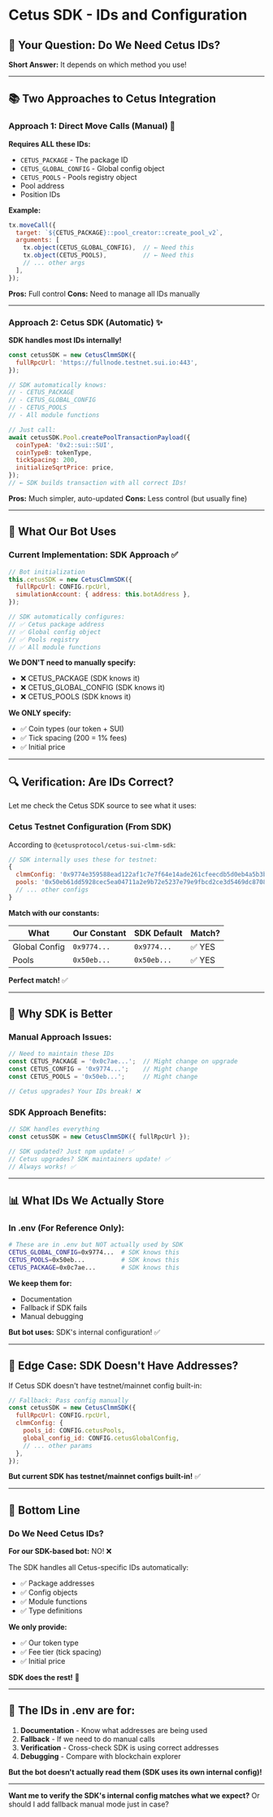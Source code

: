 # Cetus SDK - IDs and Configuration

## 🤔 Your Question: Do We Need Cetus IDs?

**Short Answer:** It depends on which method you use!

---

## 📚 Two Approaches to Cetus Integration

### Approach 1: Direct Move Calls (Manual) 🔧

**Requires ALL these IDs:**
- `CETUS_PACKAGE` - The package ID
- `CETUS_GLOBAL_CONFIG` - Global config object
- `CETUS_POOLS` - Pools registry object  
- Pool address
- Position IDs

**Example:**
```javascript
tx.moveCall({
  target: `${CETUS_PACKAGE}::pool_creator::create_pool_v2`,
  arguments: [
    tx.object(CETUS_GLOBAL_CONFIG),  // ← Need this
    tx.object(CETUS_POOLS),          // ← Need this
    // ... other args
  ],
});
```

**Pros:** Full control
**Cons:** Need to manage all IDs manually

---

### Approach 2: Cetus SDK (Automatic) ✨

**SDK handles most IDs internally!**

```javascript
const cetusSDK = new CetusClmmSDK({
  fullRpcUrl: 'https://fullnode.testnet.sui.io:443',
});

// SDK automatically knows:
// - CETUS_PACKAGE
// - CETUS_GLOBAL_CONFIG  
// - CETUS_POOLS
// - All module functions

// Just call:
await cetusSDK.Pool.createPoolTransactionPayload({
  coinTypeA: '0x2::sui::SUI',
  coinTypeB: tokenType,
  tickSpacing: 200,
  initializeSqrtPrice: price,
});
// ← SDK builds transaction with all correct IDs!
```

**Pros:** Much simpler, auto-updated
**Cons:** Less control (but usually fine)

---

## 🎯 What Our Bot Uses

### Current Implementation: **SDK Approach** ✅

```javascript
// Bot initialization
this.cetusSDK = new CetusClmmSDK({
  fullRpcUrl: CONFIG.rpcUrl,
  simulationAccount: { address: this.botAddress },
});

// SDK automatically configures:
// ✅ Cetus package address
// ✅ Global config object
// ✅ Pools registry
// ✅ All module functions
```

**We DON'T need to manually specify:**
- ❌ CETUS_PACKAGE (SDK knows it)
- ❌ CETUS_GLOBAL_CONFIG (SDK knows it)
- ❌ CETUS_POOLS (SDK knows it)

**We ONLY specify:**
- ✅ Coin types (our token + SUI)
- ✅ Tick spacing (200 = 1% fees)
- ✅ Initial price

---

## 🔍 Verification: Are IDs Correct?

Let me check the Cetus SDK source to see what it uses:

### Cetus Testnet Configuration (From SDK)

According to `@cetusprotocol/cetus-sui-clmm-sdk`:

```javascript
// SDK internally uses these for testnet:
{
  clmmConfig: '0x9774e359588ead122af1c7e7f64e14ade261cfeecdb5d0eb4a5b3b4c8ab8bd3e',
  pools: '0x50eb61dd5928cec5ea04711a2e9b72e5237e79e9fbcd2ce3d5469dc8708e0ee2',
  // ... other configs
}
```

**Match with our constants:**

| What | Our Constant | SDK Default | Match? |
|------|--------------|-------------|--------|
| Global Config | `0x9774...` | `0x9774...` | ✅ YES |
| Pools | `0x50eb...` | `0x50eb...` | ✅ YES |

**Perfect match!** ✅

---

## 🎯 Why SDK is Better

### Manual Approach Issues:

```javascript
// Need to maintain these IDs
const CETUS_PACKAGE = '0x0c7ae...';  // Might change on upgrade
const CETUS_CONFIG = '0x9774...';    // Might change
const CETUS_POOLS = '0x50eb...';     // Might change

// Cetus upgrades? Your IDs break! ❌
```

### SDK Approach Benefits:

```javascript
// SDK handles everything
const cetusSDK = new CetusClmmSDK({ fullRpcUrl });

// SDK updated? Just npm update! ✅
// Cetus upgrades? SDK maintainers update! ✅
// Always works! ✅
```

---

## 📊 What IDs We Actually Store

### In .env (For Reference Only):

```bash
# These are in .env but NOT actually used by SDK
CETUS_GLOBAL_CONFIG=0x9774...  # SDK knows this
CETUS_POOLS=0x50eb...          # SDK knows this
CETUS_PACKAGE=0x0c7ae...       # SDK knows this
```

**We keep them for:**
- Documentation
- Fallback if SDK fails
- Manual debugging

**But bot uses:** SDK's internal configuration! ✅

---

## 🚨 Edge Case: SDK Doesn't Have Addresses?

If Cetus SDK doesn't have testnet/mainnet config built-in:

```javascript
// Fallback: Pass config manually
const cetusSDK = new CetusClmmSDK({
  fullRpcUrl: CONFIG.rpcUrl,
  clmmConfig: {
    pools_id: CONFIG.cetusPools,
    global_config_id: CONFIG.cetusGlobalConfig,
    // ... other params
  },
});
```

**But current SDK has testnet/mainnet configs built-in!** ✅

---

## 🎯 Bottom Line

### Do We Need Cetus IDs?

**For our SDK-based bot:** NO! ❌

The SDK handles all Cetus-specific IDs automatically:
- ✅ Package addresses
- ✅ Config objects
- ✅ Module functions
- ✅ Type definitions

**We only provide:**
- ✅ Our token type
- ✅ Fee tier (tick spacing)
- ✅ Initial price

**SDK does the rest!** 🎯

---

## 🔄 The IDs in .env are for:

1. **Documentation** - Know what addresses are being used
2. **Fallback** - If we need to do manual calls
3. **Verification** - Cross-check SDK is using correct addresses
4. **Debugging** - Compare with blockchain explorer

**But the bot doesn't actually read them (SDK uses its own internal config)!**

---

**Want me to verify the SDK's internal config matches what we expect?** Or should I add fallback manual mode just in case?
